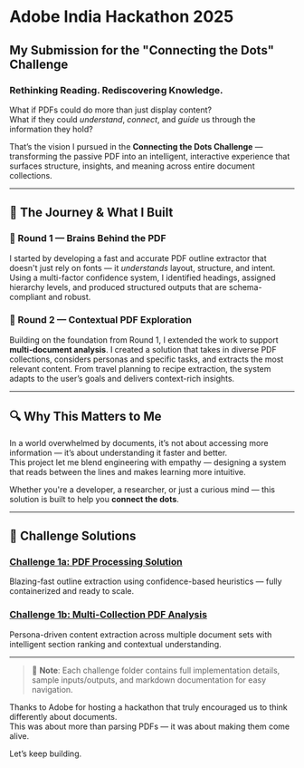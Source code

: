 # Adobe India Hackathon 2025

## My Submission for the "Connecting the Dots" Challenge

### Rethinking Reading. Rediscovering Knowledge.

What if PDFs could do more than just display content?  
What if they could *understand*, *connect*, and *guide* us through the information they hold?

That’s the vision I pursued in the **Connecting the Dots Challenge** — transforming the passive PDF into an intelligent, interactive experience that surfaces structure, insights, and meaning across entire document collections.

---

## 🧠 The Journey & What I Built

### 🏁 Round 1 — Brains Behind the PDF

I started by developing a fast and accurate PDF outline extractor that doesn't just rely on fonts — it *understands* layout, structure, and intent. Using a multi-factor confidence system, I identified headings, assigned hierarchy levels, and produced structured outputs that are schema-compliant and robust.

### 🎯 Round 2 — Contextual PDF Exploration

Building on the foundation from Round 1, I extended the work to support **multi-document analysis**. I created a solution that takes in diverse PDF collections, considers personas and specific tasks, and extracts the most relevant content. From travel planning to recipe extraction, the system adapts to the user’s goals and delivers context-rich insights.

---

## 🔍 Why This Matters to Me

In a world overwhelmed by documents, it’s not about accessing more information — it’s about understanding it faster and better.  
This project let me blend engineering with empathy — designing a system that reads between the lines and makes learning more intuitive.

Whether you're a developer, a researcher, or just a curious mind — this solution is built to help you **connect the dots**.

---

## 🚀 Challenge Solutions

### [Challenge 1a: PDF Processing Solution](./Challenge_1a/README.md)  
Blazing-fast outline extraction using confidence-based heuristics — fully containerized and ready to scale.

### [Challenge 1b: Multi-Collection PDF Analysis](./Challenge_1b/README.md)  
Persona-driven content extraction across multiple document sets with intelligent section ranking and contextual understanding.

---

> 📎 **Note**: Each challenge folder contains full implementation details, sample inputs/outputs, and markdown documentation for easy navigation.

Thanks to Adobe for hosting a hackathon that truly encouraged us to think differently about documents.  
This was about more than parsing PDFs — it was about making them come alive.

Let’s keep building.

